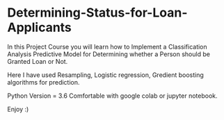 # Determining-Status-for-Loan-Applicants

In this Project Course you will learn how to Implement a Classification Analysis Predictive Model for Determining whether a Person should be Granted Loan or Not.

Here I have used Resampling, Logistic regression, Gredient boosting algorithms for prediction.

Python Version = 3.6
Comfortable with google colab or jupyter notebook.

Enjoy :)
